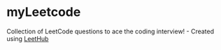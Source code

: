 # myLeetcode
Collection of LeetCode questions to ace the coding interview! - Created using [LeetHub](https://github.com/minjungsung/leethub)
